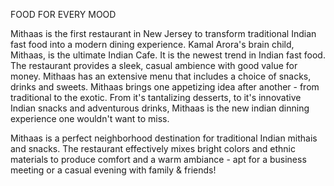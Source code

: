 FOOD FOR EVERY MOOD

 Mithaas is the first restaurant in New Jersey to transform traditional Indian fast food into a modern dining experience. Kamal Arora's brain child, Mithaas, is the ultimate Indian Cafe. It is the newest trend in Indian fast food. The restaurant provides a sleek, casual ambience with good value for money. Mithaas has an extensive menu that includes a choice of snacks, drinks and sweets. Mithaas brings one appetizing idea after another - from traditional to the exotic. From it's tantalizing desserts, to it's innovative Indian snacks and adventurous drinks, Mithaas is the new indian dinning experience one wouldn't want to miss.

 Mithaas is a perfect neighborhood destination for traditional Indian mithais and snacks. The restaurant effectively mixes bright colors and ethnic materials to produce comfort and a warm ambiance - apt for a business meeting or a casual evening with family & friends!
